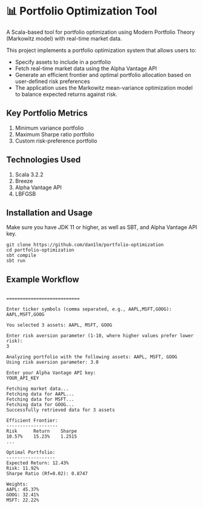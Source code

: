 # 📊 Portfolio Optimization Tool

A Scala-based tool for portfolio optimization using Modern Portfolio Theory (Markowitz model) with real-time market data.

This project implements a portfolio optimization system that allows users to:

- Specify assets to include in a portfolio
- Fetch real-time market data using the Alpha Vantage API
- Generate an efficient frontier and optimal portfolio allocation based on user-defined risk preferences
- The application uses the Markowitz mean-variance optimization model to balance expected returns against risk.


## Key Portfolio Metrics

1. Minimum variance portfolio
2. Maximum Sharpe ratio portfolio
3. Custom risk-preference portfolio

## Technologies Used
	
1. Scala 3.2.2	
2. Breeze	
3. Alpha Vantage API	
4. LBFGSB	

## Installation and Usage

Make sure you have JDK 11 or higher, as well as SBT, and Alpha Vantage API key.

```
git clone https://github.com/dan1lm/portfolio-optimization
cd portfolio-optimization
sbt compile
sbt run
```

## Example Workflow
```

===========================

Enter ticker symbols (comma separated, e.g., AAPL,MSFT,GOOG):
AAPL,MSFT,GOOG

You selected 3 assets: AAPL, MSFT, GOOG

Enter risk aversion parameter (1-10, where higher values prefer lower risk):
3

Analyzing portfolio with the following assets: AAPL, MSFT, GOOG
Using risk aversion parameter: 3.0

Enter your Alpha Vantage API key:
YOUR_API_KEY

Fetching market data...
Fetching data for AAPL...
Fetching data for MSFT...
Fetching data for GOOG...
Successfully retrieved data for 3 assets

Efficient Frontier:
-------------------
Risk      Return    Sharpe
10.57%    15.23%    1.2515
...

Optimal Portfolio:
------------------
Expected Return: 12.43%
Risk: 11.92%
Sharpe Ratio (Rf=0.02): 0.8747

Weights:
AAPL: 45.37%
GOOG: 32.41%
MSFT: 22.22%
```